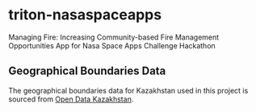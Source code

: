 # triton-nasaspaceapps
Managing Fire: Increasing Community-based Fire Management Opportunities App for Nasa Space Apps Challenge Hackathon

## Geographical Boundaries Data

The geographical boundaries data for Kazakhstan used in this project is sourced from [Open Data Kazakhstan](https://github.com/open-data-kazakhstan/geo-boundaries-kz).
